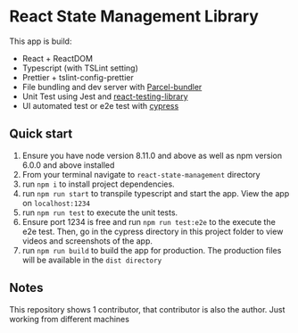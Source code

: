 # React State Management Library 

This app is build:

- React + ReactDOM
- Typescript (with TSLint setting)
- Prettier + tslint-config-prettier
- File bundling and dev server with [Parcel-bundler](https://parceljs.org/)
- Unit Test using Jest and [react-testing-library](https://github.com/kentcdodds/react-testing-library)
- UI automated test or e2e test with [cypress](https://www.cypress.io/)

## Quick start

1. Ensure you have node version 8.11.0 and above as well as npm version 6.0.0 and above installed
2. From your terminal navigate to `react-state-management` directory
3. run `npm i` to install project dependencies.
5. run `npm run start` to transpile typescript and start the app. View the app on `localhost:1234`
6. run `npm run test` to execute the unit tests.
7. Ensure port 1234 is free and run `npm run test:e2e` to the execute the e2e test. Then, go in the cypress directory in this project folder to view videos and screenshots of the app.
8. run `npm run build` to build the app for production. The production files will be available in the `dist directory`

## Notes

This repository shows 1 contributor, that contributor is also the author. Just working from different machines